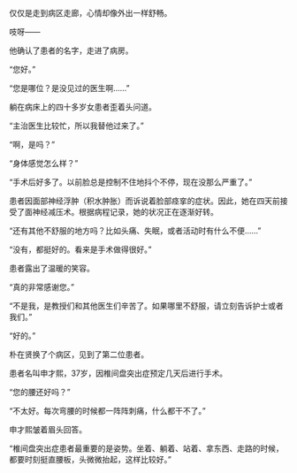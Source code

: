 仅仅是走到病区走廊，心情却像外出一样舒畅。

吱呀——

他确认了患者的名字，走进了病房。

“您好。”

“您是哪位？是没见过的医生啊……”

躺在病床上的四十多岁女患者歪着头问道。

“主治医生比较忙，所以我替他过来了。”

“啊，是吗？”

“身体感觉怎么样？”

“手术后好多了。以前脸总是控制不住地抖个不停，现在没那么严重了。”

患者因面部神经浮肿（积水肿胀）而诉说着脸部痉挛的症状。因此，她在四天前接受了面神经减压术。根据病程记录，她的状况正在逐渐好转。

“还有其他不舒服的地方吗？比如头痛、失眠，或者活动时有什么不便……”

“没有，都挺好的。看来是手术做得很好。”

患者露出了温暖的笑容。

“真的非常感谢您。”

“不是我，是教授们和其他医生们辛苦了。如果哪里不舒服，请立刻告诉护士或者我们。”

“好的。”

朴在贤换了个病区，见到了第二位患者。

患者名叫申才熙，37岁，因椎间盘突出症预定几天后进行手术。

“您的腰还好吗？”

“不太好。每次弯腰的时候都一阵阵刺痛，什么都干不了。”

申才熙皱着眉头回答。

“椎间盘突出症患者最重要的是姿势。坐着、躺着、站着、拿东西、走路的时候，都要时刻挺直腰板，头微微抬起，这样比较好。”